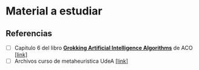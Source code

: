 # Material a estudiar

## Referencias

- [ ] Capitulo 6 del libro [**Grokking Artificial Intelligence Algorithms**](https://github.com/rishal-hurbans/Grokking-Artificial-Intelligence-Algorithms) de ACO [[link]](ch06-swarm_intelligence-ants/)
- [ ] Archivos curso de metaheuristica UdeA [[link]](paterson/)